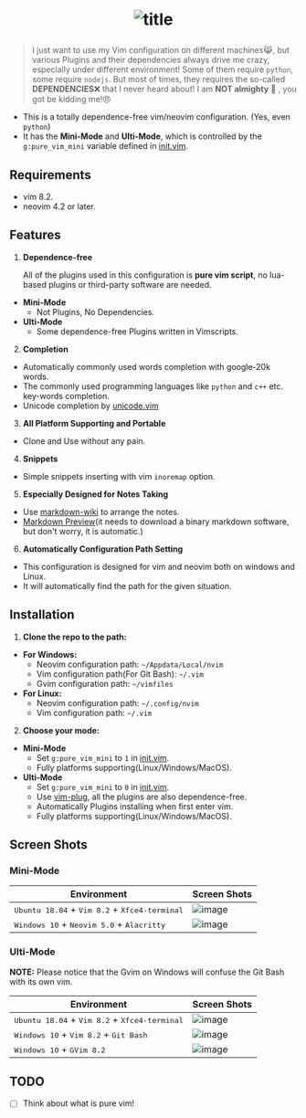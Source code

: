 # <p align="center">![title](./img/pure_vim.png)</p>

> I just want to use my Vim configuration on different machines😹, but various
> Plugins and their dependencies always drive me crazy, especially under
> different environment! Some of them require `python`, some require `nodejs`.
> But most of times, they requires the so-called **DEPENDENCIES**❌ that I never heard
> about! I am **NOT almighty** 🤖 , you got be kidding me!😠

- This is a totally dependence-free vim/neovim configuration. (Yes, even `python`)
- It has the **Mini-Mode** and **Ulti-Mode**, which is controlled by the
 `g:pure_vim_mini` variable defined in [init.vim](./init.vim).

## Requirements

- vim 8.2.
- neovim 4.2 or later.

## Features

1. **Dependence-free**

    All of the plugins used in this configuration  is **pure vim script**,
    no lua-based plugins or third-party software are needed.

  - **Mini-Mode**
    - Not Plugins, No Dependencies.
  - **Ulti-Mode**
    - Some dependence-free Plugins written in Vimscripts.

2. **Completion**
  - Automatically commonly used words completion with google-20k words.
  - The commonly used programming languages like `python` and `c++` etc.
    key-words completion.
  - Unicode completion by [unicode.vim](https://github.com/chrisbra/unicode.vim)

3. **All Platform Supporting and Portable**
  - Clone and Use without any pain.

4. **Snippets**
  - Simple snippets inserting with vim `inoremap` option.

5. **Especially Designed for Notes Taking**
  - Use [markdown-wiki](https://github.com/mmai/vim-markdown-wiki)
    to arrange the notes.
  - [Markdown Preview](https://github.com/iamcco/markdown-preview.nvim)(it
    needs to download a binary markdown software, but don't worry, it is automatic.)

6. **Automatically Configuration Path Setting**
  - This configuration is designed for vim and neovim both on windows and
    Linux.
  - It will automatically find the path for the given situation.

## Installation

1. **Clone the repo to the path:**
  - **For Windows:**
    - Neovim configuration path: `~/Appdata/Local/nvim`
    - Vim configuration path(For Git Bash): `~/.vim`
    - Gvim configuration path: `~/vimfiles`
  - **For Linux:**
    - Neovim configuration path: `~/.config/nvim`
    - Vim configuration path: `~/.vim`

2.  **Choose your mode:**
  - **Mini-Mode**
    - Set `g:pure_vim_mini` to `1` in [init.vim](./init.vim).
    - Fully platforms supporting(Linux/Windows/MacOS).
  - **Ulti-Mode**
    - Set `g:pure_vim_mini` to `0` in [init.vim](./init.vim).
    - Use [vim-plug](https://github.com/junegunn/vim-plug), all
      the plugins are also dependence-free.
    - Automatically Plugins installing when first enter vim.
    - Fully platforms supporting(Linux/Windows/MacOS).

## Screen Shots

### Mini-Mode

| **Environment**                                                          | **Screen Shots**               |
|--------------------------------------------------------------------------|--------------------------------|
| <kbd>Ubuntu 18.04</kbd> + <kbd>Vim 8.2</kbd> + <kbd>Xfce4-terminal</kbd> | ![image](./img/mini_linux.png) |
| <kbd>Windows 10</kbd> + <kbd>Neovim 5.0</kbd> + <kbd>Alacritty</kbd>     | ![image](./img/mini_win.png)   |

### Ulti-Mode

**NOTE:** Please notice that the Gvim on Windows will confuse the Git Bash with
its own vim.

| **Environment**                                                          | **Screen Shots**                     |
|--------------------------------------------------------------------------|--------------------------------------|
| <kbd>Ubuntu 18.04</kbd> + <kbd>Vim 8.2</kbd> + <kbd>Xfce4-terminal</kbd> | ![image](./img/linux_vim.png)        |
| <kbd>Windows 10</kbd> + <kbd>Vim 8.2</kbd> + <kbd>Git Bash</kbd>         | ![image](./img/win_vim_git_bash.png) |
| <kbd>Windows 10</kbd> + <kbd>GVim 8.2</kbd>                              | ![image](./img/win_gvim.png)         |

## TODO

- [ ] Think about what is pure vim!
